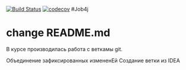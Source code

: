 [![Build Status](https://travis-ci.org/MikhailPushkarev25/job4j.svg?branch=master)](https://travis-ci.org/MikhailPushkarev25/job4j)
[![codecov](https://codecov.io/gh/MikhailPushkarev25/job4j/branch/main/graph/badge.svg?token=5NLR5DXXVO)](https://codecov.io/gh/MikhailPushkarev25/job4j)
#Job4j
# change README.md

В курсе производилась работа с веткамы git.

Объединение зафиксированных измененEй
Создание ветки из IDEA